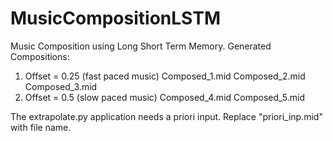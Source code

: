 # MusicCompositionLSTM
Music Composition using Long Short Term Memory.
Generated Compositions:
1.  Offset = 0.25 (fast paced music)
    Composed_1.mid
    Composed_2.mid
    Composed_3.mid
2.  Offset = 0.5 (slow paced music)
    Composed_4.mid
    Composed_5.mid
    
The extrapolate.py application needs a priori input. Replace "priori_inp.mid" with file name.
